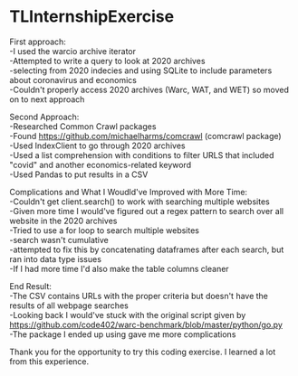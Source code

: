 # TLInternshipExercise

First approach:<br/>
 -I used the warcio archive iterator<br/>
 -Attempted to write a query to look at 2020 archives<br/>
    -selecting from 2020 indecies and using SQLite to include parameters about coronavirus and economics<br/>
 -Couldn't properly access 2020 archives (Warc, WAT, and WET) so moved on to next approach<br/>
 
 Second Approach:<br/>
 -Researched Common Crawl packages<br/>
    -Found https://github.com/michaelharms/comcrawl (comcrawl package)<br/>
 -Used IndexClient to go through 2020 archives<br/>
 -Used a list comprehension with conditions to filter URLS that included "covid" and another economics-related keyword<br/>
 -Used Pandas to put results in a CSV<br/>
 
 Complications and What I Woudld've Improved with More Time:<br/>
 -Couldn't get client.search() to work with searching multiple websites<br/>
    -Given more time I would've figured out a regex pattern to search over all website in the 2020 archives<br/>
 -Tried to use a for loop to search multiple websites<br/>
    -search wasn't cumulative<br/>
    -attempted to fix this by concatenating dataframes after each search, but ran into data type issues<br/>
 -If I had more time I'd also make the table columns cleaner<br/>
    
 End Result:<br/>
 -The CSV contains URLs with the proper criteria but doesn't have the results of all webpage searches<br/>
 -Looking back I would've stuck with the original script given by https://github.com/code402/warc-benchmark/blob/master/python/go.py<br/>
 -The package I ended up using gave me more complications<br/>
 
 Thank you for the opportunity to try this coding exercise. I learned a lot from this experience.<br/>
